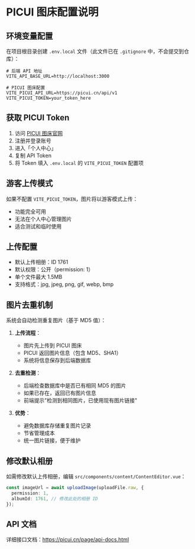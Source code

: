 # PICUI 图床配置说明

## 环境变量配置

在项目根目录创建 `.env.local` 文件（此文件已在 `.gitignore` 中，不会提交到仓库）：

```env
# 后端 API 地址
VITE_API_BASE_URL=http://localhost:3000

# PICUI 图床配置
VITE_PICUI_API_URL=https://picui.cn/api/v1
VITE_PICUI_TOKEN=your_token_here
```

## 获取 PICUI Token

1. 访问 [PICUI 图床官网](https://picui.cn)
2. 注册并登录账号
3. 进入「个人中心」
4. 复制 API Token
5. 将 Token 填入 `.env.local` 的 `VITE_PICUI_TOKEN` 配置项

## 游客上传模式

如果不配置 `VITE_PICUI_TOKEN`，图片将以游客模式上传：

- 功能完全可用
- 无法在个人中心管理图片
- 适合测试和临时使用

## 上传配置

- 默认上传相册：ID 1761
- 默认权限：公开（permission: 1）
- 单个文件最大 1.5MB
- 支持格式：jpg, jpeg, png, gif, webp, bmp

## 图片去重机制

系统会自动检测重复图片（基于 MD5 值）：

1. **上传流程**：
   - 图片先上传到 PICUI 图床
   - PICUI 返回图片信息（包含 MD5、SHA1）
   - 系统将信息保存到后端数据库

2. **去重检测**：
   - 后端检查数据库中是否已有相同 MD5 的图片
   - 如果已存在，返回已有图片信息
   - 前端提示"检测到相同图片，已使用现有图片链接"

3. **优势**：
   - 避免数据库存储重复图片记录
   - 节省管理成本
   - 统一图片链接，便于维护

## 修改默认相册

如需修改默认上传相册，编辑 `src/components/content/ContentEditor.vue`：

```typescript
const imageUrl = await uploadImage(uploadFile.raw, {
  permission: 1,
  albumId: 1761, // 修改此处的相册 ID
});
```

## API 文档

详细接口文档：<https://picui.cn/page/api-docs.html>
